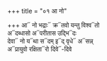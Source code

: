 +++
title = "०१ आ नो"

+++
आ᳓ नो भद्राः᳓ क्र᳓तवो यन्तु विश्व᳓तो  
अ᳓दब्धासो अ᳓परीतास उद्भि᳓दः  
देवा᳓ नो य᳓था स᳓दम् इ᳓द् वृधे᳓ अ᳓सन्न्  
अ᳓प्रायुवो रक्षिता᳓रो दिवे᳓-दिवे